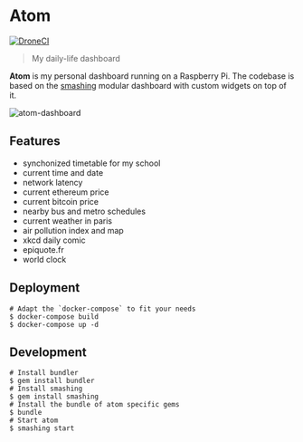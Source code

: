 # Atom

[![DroneCI](https://drone.obyn.io/api/badges/obynio/atom/status.svg)](https://drone.obyn.io/obynio/atom)

> My daily-life dashboard

**Atom** is my personal dashboard running on a Raspberry Pi. The codebase is based on the [smashing](https://github.com/Smashing/smashing) modular dashboard with custom widgets on top of it.

![atom-dashboard](https://user-images.githubusercontent.com/2095991/49383546-4776a100-f719-11e8-8803-b036705a175c.png)

## Features

* synchonized timetable for my school
* current time and date
* network latency
* current ethereum price
* current bitcoin price
* nearby bus and metro schedules
* current weather in paris
* air pollution index and map
* xkcd daily comic
* epiquote.fr
* world clock

## Deployment

```
# Adapt the `docker-compose` to fit your needs
$ docker-compose build
$ docker-compose up -d
```

## Development

```
# Install bundler
$ gem install bundler
# Install smashing
$ gem install smashing
# Install the bundle of atom specific gems
$ bundle
# Start atom
$ smashing start
```
